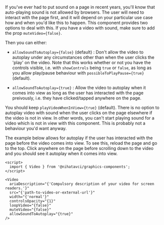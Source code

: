 If you've ever had to put sound on a page in recent years,
you'll know that auto-playing sound is not allowed by browsers. The user will need to interact with the page first, and it will depend on your
particular use case how and when you'd like this to happen. This component provides two options to deal with this.
If you have a video with sound, make sure to add the prop `muteVideo={false}`.

Then you can either:

- `allowSoundToAutoplay={false}` (default) : Don't allow the video to autoplay under any circumstances other than when the user clicks the 'play' on the video. Note that this
  works whether or not you have the controls visible, i.e. with `showControls` being `true` or `false`, as long as you allow
  play/pause behaviour with `possibleToPlayPause={true}` (default).

- `allowSoundToAutoplay={true}` : Allow the video to autoplay when it comes into view as long as the user has interacted with the page preivously, i.e. they have clicked/tapped
  anywhere on the page.

You should keep `playVideoWhenInView={true}` (default). There is no option to autoplay video with sound when the user clicks on the page
elsewhere if the video is not in view. In other words, you can't start playing sound for a video which is not in view with this component.
This is probably not a behaviour you'd want anyway.

The example below allows for autoplay if the user has interacted with the page before the video comes into view. To see this, reload the page
and go to the top. Click anywhere on the page before scrolling down to the video and you should see it autoplay when it comes into view.

```svelte
<script>
  import { Video } from '@nihatavci/graphics-components';
</script>

<Video
  ariaDescription="{'Compulsory description of your video for screen readers.'}"
  src="{'path-to-video-or-external-url'}"
  width="{'normal'}"
  controlsOpacity="{1}"
  loopVideo="{false}"
  muteVideo="{false}"
  allowSoundToAutoplay="{true}"
/>
```
